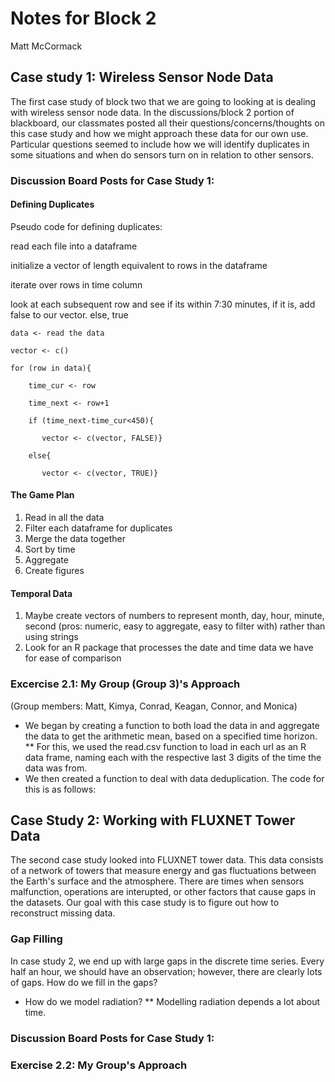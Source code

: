# Notes for Block 2
Matt McCormack

## Case study 1: Wireless Sensor Node Data
The first case study of block two that we are going to looking at is dealing with wireless sensor node data.
In the discussions/block 2 portion of blackboard, our classmates posted all their questions/concerns/thoughts on this case study and how we might approach these data for our own use. Particular questions seemed to include how we will identify duplicates in some situations and when do sensors turn on in relation to other sensors.

### Discussion Board Posts for Case Study 1:
#### Defining Duplicates
Pseudo code for defining duplicates:

read each file into a dataframe

initialize a vector of length equivalent to rows in the dataframe

iterate over rows in time column

look at each subsequent row and see if its within 7:30 minutes, if it is, add false to our vector. else, true


    data <- read the data

    vector <- c()

    for (row in data){

        time_cur <- row
    
        time_next <- row+1
    
        if (time_next-time_cur<450){
    
           vector <- c(vector, FALSE)}
       
        else{
    
           vector <- c(vector, TRUE)}
        
#### The Game Plan
1) Read in all the data
2) Filter each dataframe for duplicates
3) Merge the data together
4) Sort by time
5) Aggregate
6) Create figures

#### Temporal Data
1) Maybe create vectors of numbers to represent month, day, hour, minute, second (pros: numeric, easy to aggregate, easy to filter with) rather than using strings
2) Look for an R package that processes the date and time data we have for ease of comparison


### Excercise 2.1: My Group (Group 3)'s Approach
(Group members: Matt, Kimya, Conrad, Keagan, Connor, and Monica)
* We began by creating a function to both load the data in and aggregate the data to get the arithmetic mean, based on a specified time horizon.
** For this, we used the read.csv function to load in each url as an R data frame, naming each with the respective last 3 digits of the time the data was from.
* We then created a function to deal with data deduplication. The code for this is as follows:

## Case Study 2: Working with FLUXNET Tower Data
The second case study looked into FLUXNET tower data. This data consists of a network of towers that measure energy and gas fluctuations between the Earth's surface and the atmosphere. There are times when sensors malfunction, operations are interupted, or other factors that cause gaps in the datasets. Our goal with this case study is to figure out how to reconstruct missing data. 

### Gap Filling
In case study 2, we end up with large gaps in the discrete time series. Every half an hour, we should have an observation; however, there are clearly lots of gaps. How do we fill in the gaps?
* How do we model radiation?
** Modelling radiation depends a lot about time. 

### Discussion Board Posts for Case Study 1:

####

### Exercise 2.2: My Group's Approach

## 
